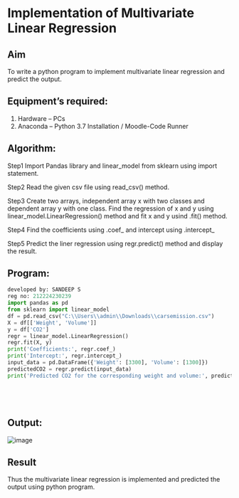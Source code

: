 # Implementation of Multivariate Linear Regression
## Aim
To write a python program to implement multivariate linear regression and predict the output.
## Equipment’s required:
1.	Hardware – PCs
2.	Anaconda – Python 3.7 Installation / Moodle-Code Runner
## Algorithm:
Step1
Import Pandas library and linear_model from sklearn using import statement.

Step2
Read the given csv file using read_csv() method.

Step3
Create two arrays, independent array x with two classes and dependent array y with one class. Find the regression of x and y using linear_model.LinearRegression() method and fit x and y usind .fit() method.

Step4
Find the coefficients using .coef_ and intercept using .intercept_

Step5
Predict the liner regression using regr.predict() method and display the result.

## Program:
``` python
developed by: SANDEEP S
reg no: 212224230239
import pandas as pd
from sklearn import linear_model
df = pd.read_csv("C:\\Users\\admin\\Downloads\\carsemission.csv")
X = df[['Weight', 'Volume']]
y = df['CO2']
regr = linear_model.LinearRegression()
regr.fit(X, y)
print('Coefficients:', regr.coef_)
print('Intercept:', regr.intercept_)
input_data = pd.DataFrame({'Weight': [3300], 'Volume': [1300]})
predictedCO2 = regr.predict(input_data)
print('Predicted CO2 for the corresponding weight and volume:', predictedCO2)






```
## Output:

![image](https://github.com/user-attachments/assets/37b7a7ed-2b37-4a91-9b24-8e059f93c06a)

## Result
Thus the multivariate linear regression is implemented and predicted the output using python program.
